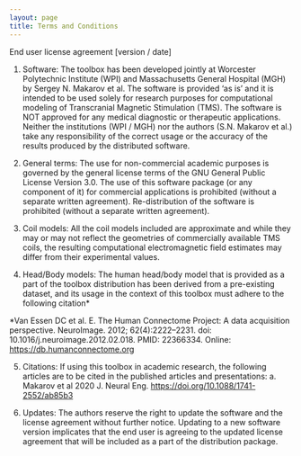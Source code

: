 ```yaml
---
layout: page
title: Terms and Conditions
---
```


End user license agreement [version / date]

1)	Software: The toolbox has been developed jointly at Worcester Polytechnic Institute (WPI) and Massachusetts General Hospital (MGH) by Sergey N. Makarov et al. The software is provided ‘as is’ and it is intended to be used solely for research purposes for computational modeling of Transcranial Magnetic Stimulation (TMS). The software is NOT approved for any medical diagnostic or therapeutic applications. Neither the institutions (WPI / MGH) nor the authors (S.N. Makarov et al.) take any responsibility of the correct usage or the accuracy of the results produced by the distributed software. 

2)	General terms: The use for non-commercial academic purposes is governed by the general license terms of the GNU General Public License Version 3.0.   The use of this software package (or any component of it) for commercial applications is prohibited (without a separate written agreement). Re-distribution of the software is prohibited (without a separate written agreement).

3)	Coil models: All the coil models included are approximate and while they may or may not reflect the geometries of commercially available TMS coils, the resulting computational electromagnetic field estimates may differ from their experimental values.

4)	Head/Body models: The human head/body model that is provided as a part of the toolbox distribution has been derived from a pre-existing dataset, and its usage in the context of this toolbox must adhere to the following citation*

*Van Essen DC et al. E. The Human Connectome Project: A data acquisition perspective. NeuroImage. 2012; 62(4):2222–2231. doi: 10.1016/j.neuroimage.2012.02.018. PMID: 22366334. Online: https://db.humanconnectome.org 

5)	Citations: If using this toolbox in academic research, the following articles are to be cited in the published articles and presentations:
a.	Makarov et al 2020 J. Neural Eng. https://doi.org/10.1088/1741-2552/ab85b3


6)	Updates: The authors reserve the right to update the software and the license agreement without further notice. Updating to a new software version implicates that the end user is agreeing to the updated license agreement that will be included as a part of the distribution package.
